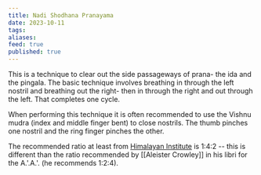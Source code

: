 ```yaml
---
title: Nadi Shodhana Pranayama
date: 2023-10-11
tags: 
aliases: 
feed: true
published: true
---
```


This is a technique to clear out the side passageways of prana- the ida and the pingala. The basic technique involves breathing in through the left nostril and breathing out the right- then in through the right and out through the left. That completes one cycle.

When performing this technique it is often recommended to use the Vishnu mudra (index and middle finger bent) to close nostrils. The thumb pinches one nostril and the ring finger pinches the other.

The recommended ratio at least from [Himalayan Institute](https://himalayaninstitute.org/online/nadi-shodhana-equalizing-the-flow-of-breath/) is 1:4:2 -- this is different than the ratio recommended by [[Aleister Crowley]] in his libri for the A.'.A.'. (he recommends 1:2:4).
